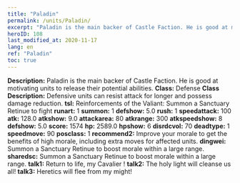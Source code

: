 ```yaml
---
title: "Paladin"
permalink: /units/Paladin/
excerpt: "Paladin is the main backer of Castle Faction. He is good at motivating units to release their potential abilities."
heroID: 108
last_modified_at: 2020-11-17
lang: en
ref: "Paladin"
toc: true
---
```

 **Description:** Paladin is the main backer of Castle Faction. He is good at motivating units to release their potential abilities.
 **Class:** Defense
 **Class Description:** Defensive units can resist attack for longer and possess damage reduction.
 **tsl:** Reinforcements of the Valiant: Summon a Sanctuary Retinue to fight
 **runart:** 1
 **summon:** 1
 **defshow:** 5.0
 **rush:** 1
 **speedattack:** 100
 **atk:** 128.0
 **atkshow:** 9.0
 **attackarea:** 80
 **atkrange:** 300
 **atkspeedshow:** 8
 **defshow:** 5.0
 **score:** 1574
 **hp:** 2589.0
 **hpshow:** 6
 **disrdcvol:** 70
 **deadtype:** 1
 **speedmove:** 90
 **posclass:** 1
 **recommend2:** Improve your morale to get the benefits of high morale, including extra moves for affected units.
 **dingwei:** Summon a Sanctuary Retinue to boost morale within a large range.
 **sharedsc:** Summon a Sanctuary Retinue to boost morale within a large range.
 **talk1:** Return to life, my Cavalier !
 **talk2:** The holy light will cleanse us all!
 **talk3:** Heretics will flee from my might!
